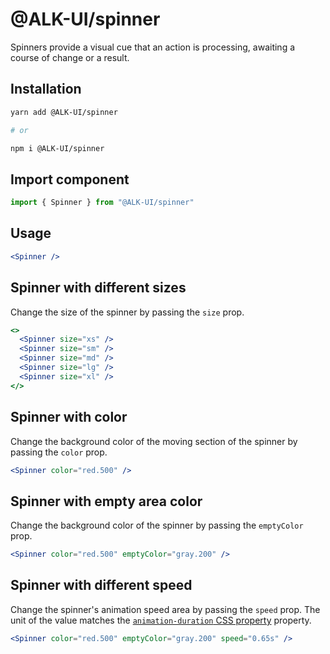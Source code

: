 # @ALK-UI/spinner

Spinners provide a visual cue that an action is processing, awaiting a course of
change or a result.

## Installation

```sh
yarn add @ALK-UI/spinner

# or

npm i @ALK-UI/spinner
```

## Import component

```jsx
import { Spinner } from "@ALK-UI/spinner"
```

## Usage

```jsx
<Spinner />
```

## Spinner with different sizes

Change the size of the spinner by passing the `size` prop.

```jsx
<>
  <Spinner size="xs" />
  <Spinner size="sm" />
  <Spinner size="md" />
  <Spinner size="lg" />
  <Spinner size="xl" />
</>
```

## Spinner with color

Change the background color of the moving section of the spinner by passing the
`color` prop.

```jsx
<Spinner color="red.500" />
```

## Spinner with empty area color

Change the background color of the spinner by passing the `emptyColor` prop.

```jsx
<Spinner color="red.500" emptyColor="gray.200" />
```

## Spinner with different speed

Change the spinner's animation speed area by passing the `speed` prop. The unit
of the value matches the
[`animation-duration` CSS property](https://developer.mozilla.org/en-US/docs/Web/CSS/animation-duration)
property.

```jsx
<Spinner color="red.500" emptyColor="gray.200" speed="0.65s" />
```
